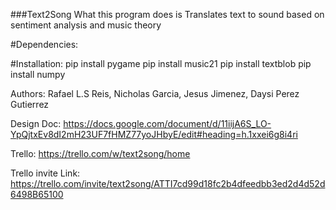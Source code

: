 ###Text2Song
What this program does is Translates text to sound based on sentiment analysis and music theory

#Dependencies:

#Installation:
pip install pygame
pip install music21
pip install textblob
pip install numpy


Authors: Rafael L.S Reis, Nicholas Garcia, Jesus Jimenez, Daysi Perez Gutierrez

Design Doc: https://docs.google.com/document/d/11iijA6S_LO-YpQjtxEv8dI2mH23UF7fHMZ77yoJHbyE/edit#heading=h.1xxei6g8i4ri

Trello: https://trello.com/w/text2song/home


Trello invite Link: https://trello.com/invite/text2song/ATTI7cd99d18fc2b4dfeedbb3ed2d4d52d6498B65100


